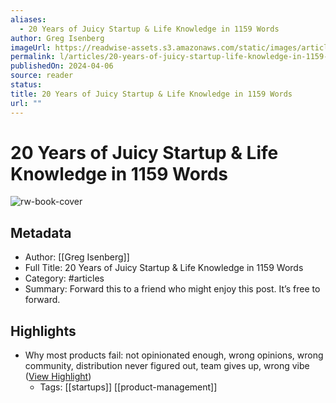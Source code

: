 ```yaml
---
aliases:
  - 20 Years of Juicy Startup & Life Knowledge in 1159 Words
author: Greg Isenberg
imageUrl: https://readwise-assets.s3.amazonaws.com/static/images/article2.74d541386bbf.png
permalink: l/articles/20-years-of-juicy-startup-life-knowledge-in-1159-words
publishedOn: 2024-04-06
source: reader
status: 
title: 20 Years of Juicy Startup & Life Knowledge in 1159 Words
url: ""
---
```

# 20 Years of Juicy Startup & Life Knowledge in 1159 Words

![rw-book-cover](https://readwise-assets.s3.amazonaws.com/static/images/article2.74d541386bbf.png)

## Metadata

- Author: [[Greg Isenberg]]
- Full Title: 20 Years of Juicy Startup & Life Knowledge in 1159 Words
- Category: #articles
- Summary: Forward this to a friend who might enjoy this post. It’s free to forward.

## Highlights

- Why most products fail: not opinionated enough, wrong opinions, wrong community, distribution never figured out, team gives up, wrong vibe ([View Highlight](https://read.readwise.io/read/01hty97qvx7q0sk0gmd81gj0xp))
    - Tags: [[startups]] [[product-management]]

